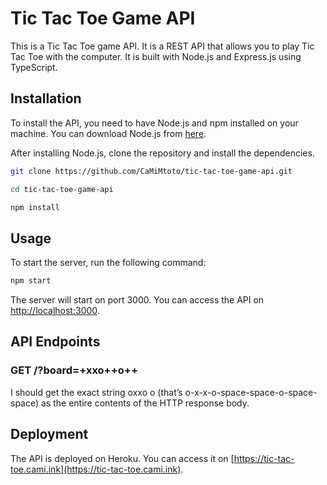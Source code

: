 # Tic Tac Toe Game API

This is a  Tic Tac Toe game API. It is a REST API that allows you to play Tic Tac Toe with the
computer. It is built with Node.js and Express.js using TypeScript.

## Installation

To install the API, you need to have Node.js and npm installed on your machine. You can download Node.js from [here](https://nodejs.org/en/download/).

After installing Node.js, clone the repository and install the dependencies.

```bash
git clone https://github.com/CaMiMtoto/tic-tac-toe-game-api.git
```

```bash
cd tic-tac-toe-game-api
```

```bash
npm install
```

## Usage 

To start the server, run the following command:

```bash
npm start
```

The server will start on port 3000. You can access the API on [http://localhost:3000](http://localhost:3000).

## API Endpoints

### GET /?board=+xxo++o++
I should get the exact string oxxo o (that’s o-x-x-o-space-space-o-space-space) as the entire
contents of the HTTP response body.

## Deployment

The API is deployed on Heroku. You can access it on [https://tic-tac-toe.cami.ink](https://tic-tac-toe.cami.ink).
